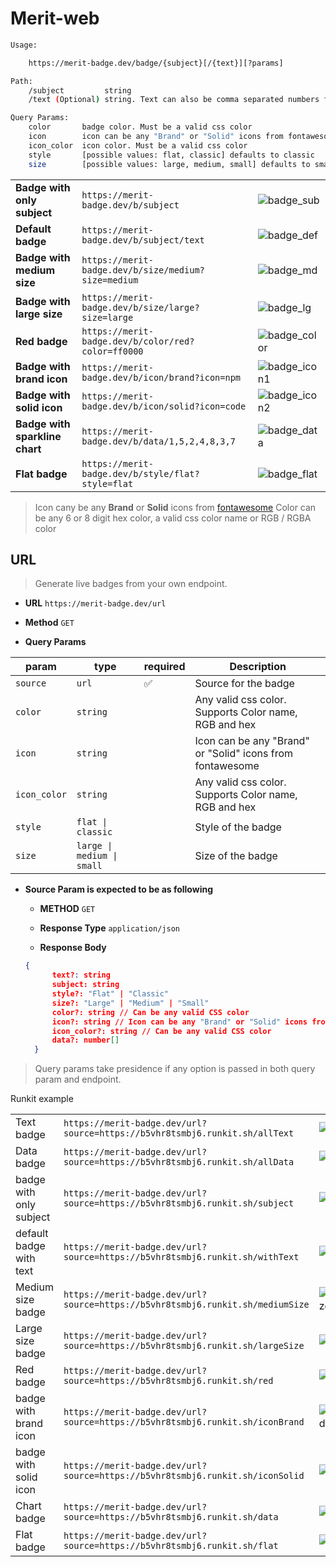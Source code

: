 # Merit-web

```sh
Usage:

    https://merit-badge.dev/badge/{subject}[/{text}][?params]

Path:
    /subject         string
    /text (Optional) string. Text can also be comma separated numbers for sparkline

Query Params:
    color       badge color. Must be a valid css color
    icon        icon can be any "Brand" or "Solid" icons from fontawesome
    icon_color  icon color. Must be a valid css color
    style       [possible values: flat, classic] defaults to classic
    size        [possible values: large, medium, small] defaults to small
```

|                                |                                                     |                |
| ------------------------------ | --------------------------------------------------- | :------------- |
| **Badge with only subject**    | `https://merit-badge.dev/b/subject`                 | ![badge_sub]   |
| **Default badge**              | `https://merit-badge.dev/b/subject/text`            | ![badge_def]   |
| **Badge with medium size**     | `https://merit-badge.dev/b/size/medium?size=medium` | ![badge_md]    |
| **Badge with large size**      | `https://merit-badge.dev/b/size/large?size=large`   | ![badge_lg]    |
| **Red badge**                  | `https://merit-badge.dev/b/color/red?color=ff0000`  | ![badge_color] |
| **Badge with brand icon**      | `https://merit-badge.dev/b/icon/brand?icon=npm`     | ![badge_icon1] |
| **Badge with solid icon**      | `https://merit-badge.dev/b/icon/solid?icon=code`    | ![badge_icon2] |
| **Badge with sparkline chart** | `https://merit-badge.dev/b/data/1,5,2,4,8,3,7`      | ![badge_data]  |
| **Flat badge**                 | `https://merit-badge.dev/b/style/flat?style=flat`   | ![badge_flat]  |

> Icon cany be any **Brand** or **Solid** icons from [fontawesome](http://fontawesome.com/icons?d=gallery&s=brands,solid)
> Color can be any 6 or 8 digit hex color, a valid css color name or RGB / RGBA color

## URL

> Generate live badges from your own endpoint.

- **URL**
  `https://merit-badge.dev/url`

- **Method**
  `GET`

- **Query Params**

| param        | type                       | required | Description                                               |
| ------------ | -------------------------- | -------- | --------------------------------------------------------- |
| `source`     | `url`                      | ✅       | Source for the badge                                      |
| `color`      | `string`                   |          | Any valid css color. Supports Color name, RGB and hex     |
| `icon`       | `string`                   |          | Icon can be any "Brand" or "Solid" icons from fontawesome |
| `icon_color` | `string`                   |          | Any valid css color. Supports Color name, RGB and hex     |
| `style`      | `flat \| classic`          |          | Style of the badge                                        |
| `size`       | `large \| medium \| small` |          | Size of the badge                                         |

- **Source Param is expected to be as following**

  - **METHOD**
    `GET`

  - **Response Type**
    `application/json`

  - **Response Body**

  ```json
  {
        text?: string
        subject: string
        style?: "Flat" | "Classic"
        size?: "Large" | "Medium" | "Small"
        color?: string // Can be any valid CSS color
        icon?: string // Icon can be any "Brand" or "Solid" icons from fontawesome
        icon_color?: string // Can be any valid CSS color
        data?: number[]
    }
  ```

> Query params take presidence if any option is passed in both query param and endpoint.

Runkit example

|                         |                                                                                |                      |
| ----------------------- | ------------------------------------------------------------------------------ | -------------------- |
| Text badge              | `https://merit-badge.dev/url?source=https://b5vhr8tsmbj6.runkit.sh/allText`    | ![runkit_allText]    |
| Data badge              | `https://merit-badge.dev/url?source=https://b5vhr8tsmbj6.runkit.sh/allData`    | ![runkit_allData]    |
| badge with only subject | `https://merit-badge.dev/url?source=https://b5vhr8tsmbj6.runkit.sh/subject`    | ![runkit_subject]    |
| default badge with text | `https://merit-badge.dev/url?source=https://b5vhr8tsmbj6.runkit.sh/withText`   | ![runkit_withText]   |
| Medium size badge       | `https://merit-badge.dev/url?source=https://b5vhr8tsmbj6.runkit.sh/mediumSize` | ![runkit_mediumSize] |
| Large size badge        | `https://merit-badge.dev/url?source=https://b5vhr8tsmbj6.runkit.sh/largeSize`  | ![runkit_largeSize]  |
| Red badge               | `https://merit-badge.dev/url?source=https://b5vhr8tsmbj6.runkit.sh/red`        | ![runkit_red]        |
| badge with brand icon   | `https://merit-badge.dev/url?source=https://b5vhr8tsmbj6.runkit.sh/iconBrand`  | ![runkit_iconBrand]  |
| badge with solid icon   | `https://merit-badge.dev/url?source=https://b5vhr8tsmbj6.runkit.sh/iconSolid`  | ![runkit_iconSolid]  |
| Chart badge             | `https://merit-badge.dev/url?source=https://b5vhr8tsmbj6.runkit.sh/data`       | ![runkit_data]       |
| Flat badge              | `https://merit-badge.dev/url?source=https://b5vhr8tsmbj6.runkit.sh/flat`       | ![runkit_flat]       |

[badge_sub]: https://merit-badge.dev/b/subject "badge with only subject"
[badge_def]: https://merit-badge.dev/b/subject/text "default badge"
[badge_md]: https://merit-badge.dev/b/subject/text?size=medium "badge with medium size"
[badge_lg]: https://merit-badge.dev/b/subject/text?size=large "badge with large size"
[badge_color]: https://merit-badge.dev/b/color/red?color=ff0000 "red badge"
[badge_icon1]: https://merit-badge.dev/b/icon/brand?icon=npm "badge with brand icon"
[badge_icon2]: https://merit-badge.dev/b/icon/solid?icon=code "badge with solid icon"
[badge_data]: https://merit-badge.dev/b/data/1,5,2,4,8,3,7 "badge with sparkline chart"
[badge_flat]: https://merit-badge.dev/b/style/flat?style=flat "flat badge"
[runkit_alltext]: https://merit-badge.dev/url?source=https://b5vhr8tsmbj6.runkit.sh/allText "url badge https://b5vhr8tsmbj6.runkit.sh/allText"
[runkit_alldata]: https://merit-badge.dev/url?source=https://b5vhr8tsmbj6.runkit.sh/allData "url badge https://b5vhr8tsmbj6.runkit.sh/allData"
[runkit_subject]: https://merit-badge.dev/url?source=https://b5vhr8tsmbj6.runkit.sh/subject "url badge https://b5vhr8tsmbj6.runkit.sh/subject"
[runkit_withtext]: https://merit-badge.dev/url?source=https://b5vhr8tsmbj6.runkit.sh/withText "url badge https://b5vhr8tsmbj6.runkit.sh/withText"
[runkit_mediumsize]: https://merit-badge.dev/url?source=https://b5vhr8tsmbj6.runkit.sh/mediumSize "url badge https://b5vhr8tsmbj6.runkit.sh/mediumSize"
[runkit_largesize]: https://merit-badge.dev/url?source=https://b5vhr8tsmbj6.runkit.sh/largeSize "url badge https://b5vhr8tsmbj6.runkit.sh/largeSize"
[runkit_red]: https://merit-badge.dev/url?source=https://b5vhr8tsmbj6.runkit.sh/red "url badge https://b5vhr8tsmbj6.runkit.sh/red"
[runkit_iconbrand]: https://merit-badge.dev/url?source=https://b5vhr8tsmbj6.runkit.sh/iconBrand "url badge https://b5vhr8tsmbj6.runkit.sh/iconBrand"
[runkit_iconsolid]: https://merit-badge.dev/url?source=https://b5vhr8tsmbj6.runkit.sh/iconSolid "url badge https://b5vhr8tsmbj6.runkit.sh/iconSolid"
[runkit_data]: https://merit-badge.dev/url?source=https://b5vhr8tsmbj6.runkit.sh/data "url badge https://b5vhr8tsmbj6.runkit.sh/data"
[runkit_flat]: https://merit-badge.dev/url?source=https://b5vhr8tsmbj6.runkit.sh/flat "url badge https://b5vhr8tsmbj6.runkit.sh/flat"
